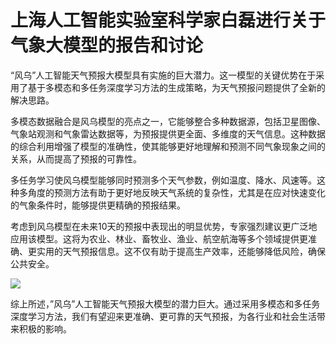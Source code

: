 # 上海人工智能实验室科学家白磊进行关于气象大模型的报告和讨论

“风乌”人工智能天气预报大模型具有实施的巨大潜力。这一模型的关键优势在于采用了基于多模态和多任务深度学习方法的生成策略，为天气预报问题提供了全新的解决思路。

多模态数据融合是风乌模型的亮点之一，它能够整合多种数据源，包括卫星图像、气象站观测和气象雷达数据等，为预报提供更全面、多维度的天气信息。这种数据的综合利用增强了模型的准确性，使其能够更好地理解和预测不同气象现象之间的关系，从而提高了预报的可靠性。

多任务学习使风乌模型能够同时预测多个天气参数，例如温度、降水、风速等。这种多角度的预测方法有助于更好地反映天气系统的复杂性，尤其是在应对快速变化的气象条件时，能够提供更精确的预报结果。

考虑到风乌模型在未来10天的预报中表现出的明显优势，专家强烈建议更广泛地应用该模型。这将为农业、林业、畜牧业、渔业、航空航海等多个领域提供更准确、更实用的天气预报信息。这不仅有助于提高生产效率，还能够降低风险，确保公共安全。


![](https://pic.imgdb.cn/item/65f1213b9f345e8d03c2b238.png)

综上所述，”风乌”人工智能天气预报大模型的潜力巨大。通过采用多模态和多任务深度学习方法，我们有望迎来更准确、更可靠的天气预报，为各行业和社会生活带来积极的影响。


